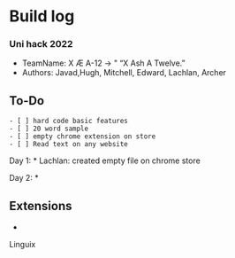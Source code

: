 # Build log #
### Uni hack 2022 ###
* TeamName: X Æ A-12 -> " “X Ash A Twelve.”
* Authors: Javad,Hugh, Mitchell, Edward, Lachlan, Archer

## To-Do ##
    - [ ] hard code basic features
    - [ ] 20 word sample
    - [ ] empty chrome extension on store
    - [ ] Read text on any website

Day 1:
    * Lachlan: created empty file on chrome store

Day 2:
    *

## Extensions ##
- 

Linguix

